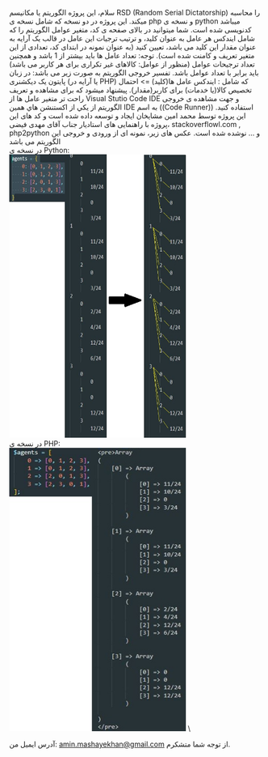 سلام، اين پروژه الگوريتم یا مکانیسم RSD (Random Serial Dictatorship) را محاسبه میکند.
این پروژه در دو نسخه که شامل نسخه ی php و نسخه ی python میباشد کدنویسی شده است.
شما میتوانید در بالای صفحه ی کد، متغیر عوامل الگوریتم را که شامل ایندکس هر عامل به عنوان کلید، و ترتیب ترجیات این عامل در قالب یک آرایه به عنوان
مقدار این کلید می باشد، تعیین کنید (به عنوان نمونه در ابتدای کد، تعدادی از این متغیر تعریف و کامنت شده است).
توجه: تعداد عامل ها باید بیشتر از 1 باشد و همچنین تعداد ترجیحات عوامل (منظور از عوامل: کالاهای غیر تکراری برای هر کاربر می باشد) باید برابر با تعداد عوامل باشد.
تفسیر خروجی الگوریتم به صورت زیر می باشد:
در زبان پایتون یک دیکشنری (یا آرایه در PHP) که شامل : ایندکس عامل ها(کلید) => احتمال تخصیص کالا(یا خدمات) برای کاربر(مقدار).
پیشنهاد میشود که برای مشاهده و تعریف راحت تر متغیر عامل ها  از Visual Stutio Code IDE و جهت مشاهده ی خروجی الگوریتم از يكي از
اکستنشن هاي همين IDE به اسم ((Code Runner)) استفاده کنید.
این پروژه توسط محمد امین مشایخان ایجاد و توسعه داده شده است و کد های این پروژه با راهنمایی های استادیار جناب آقای مهدی فیضی،
stackoverflowl.com , php2python و ... نوشده شده است.
عکس های زیر، نمونه ای از ورودی و خروجی این الگوریتم می باشد \
در نسخه ی Python: \
  <img src="Python-input-&-output-sample.jpg" width="350" height="560" alt="accessibility text"> \
در نسخه ی PHP:  
<img src="PHP-input-&-output-sample.JPG" width="350" height="560" title="hover text"> \

آدرس ایمیل من: amin.mashayekhan@gmail.com
از توجه شما متشکرم.
